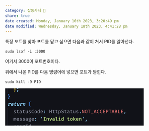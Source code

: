 ```yaml
---  
category: 잡동사니 🧸  
share: true  
date created: Monday, January 16th 2023, 3:20:49 pm  
date modified: Wednesday, January 18th 2023, 4:41:28 pm  
---  
```

특정 포트를 찾아 포트를 닫고 싶으면 다음과 같이 쳐서 PID를 알아낸다.  
  
```shell  
sudo lsof -i :3000  
```  
  
여기서 3000이 포트번호이다.  
  
위에서 나온 PID를 다음 명령어에 넣으면 포트가 닫힌다.  
  
```shell  
sudo kill -9 PID  
```  
  
![Pasted image 20230120123522.png](../attachments/Pasted%20image%2020230120123522.png)
